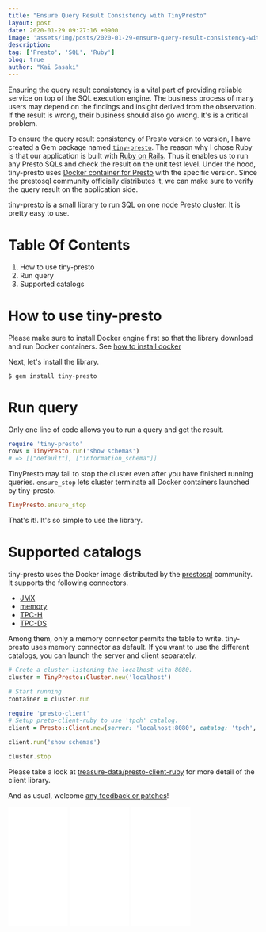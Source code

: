 ```yaml
---
title: "Ensure Query Result Consistency with TinyPresto"
layout: post
date: 2020-01-29 09:27:16 +0900
image: 'assets/img/posts/2020-01-29-ensure-query-result-consistency-with-tinypresto/catch.png'
description:
tag: ['Presto', 'SQL', 'Ruby']
blog: true
author: "Kai Sasaki"
---
```


Ensuring the query result consistency is a vital part of providing reliable service on top of the SQL execution engine. The business process of many users may depend on the findings and insight derived from the observation. If the result is wrong, their business should also go wrong. It's is a critical problem.

To ensure the query result consistency of Presto version to version, I have created a Gem package named [`tiny-presto`](https://rubygems.org/gems/tiny-presto). The reason why I chose Ruby is that our application is built with [Ruby on Rails](https://rubyonrails.org/). Thus it enables us to run any Presto SQLs and check the result on the unit test level. Under the hood, tiny-presto uses [Docker container for Presto](https://hub.docker.com/r/prestosql/presto) with the specific version. Since the prestosql community officially distributes it, we can make sure to verify the query result on the application side.

tiny-presto is a small library to run SQL on one node Presto cluster. It is pretty easy to use.

# Table Of Contents
1. How to use tiny-presto
2. Run query
3. Supported catalogs

# How to use tiny-presto

Please make sure to install Docker engine first so that the library download and run Docker containers.
See [how to install docker](https://docs.docker.com/install/)

Next, let's install the library.

```
$ gem install tiny-presto
```

# Run query

Only one line of code allows you to run a query and get the result.

```ruby
require 'tiny-presto'
rows = TinyPresto.run('show schemas')
# => [["default"], ["information_schema"]]
```

TinyPresto may fail to stop the cluster even after you have finished running queries. `ensure_stop` lets cluster terminate all Docker containers launched by tiny-presto.

```ruby
TinyPresto.ensure_stop
```

That's it!. It's so simple to use the library.

# Supported catalogs

tiny-presto uses the Docker image distributed by the [prestosql](https://prestosql.io/) community. It supports the following connectors.

- [JMX](https://prestosql.io/docs/current/connector/jmx.html)
- [memory](https://prestosql.io/docs/current/connector/memory.html)
- [TPC-H](https://prestosql.io/docs/current/connector/tpch.html)
- [TPC-DS](https://prestosql.io/docs/current/connector/tpcds.html)

Among them, only a memory connector permits the table to write. tiny-presto uses memory connector as default. If you want to use the different catalogs, you can launch the server and client separately.

```ruby
# Crete a cluster listening the localhost with 8080.
cluster = TinyPresto::Cluster.new('localhost')

# Start running
container = cluster.run

require 'presto-client'
# Setup preto-client-ruby to use 'tpch' catalog.
client = Presto::Client.new(server: 'localhost:8080', catalog: 'tpch', user: 'tiny-user')

client.run('show schemas')

cluster.stop
```

Please take a look at [treasure-data/presto-client-ruby](https://github.com/treasure-data/presto-client-ruby) for more detail of the client library.

And as usual, welcome [any feedback or patches](https://github.com/Lewuathe/tiny-presto)!

<iframe style="width:120px;height:240px;" marginwidth="0" marginheight="0" scrolling="no" frameborder="0" src="//ws-na.amazon-adsystem.com/widgets/q?ServiceVersion=20070822&OneJS=1&Operation=GetAdHtml&MarketPlace=US&source=ac&ref=qf_sp_asin_til&ad_type=product_link&tracking_id=lewuathe-20&marketplace=amazon&region=US&placement=0596009763&asins=0596009763&linkId=0d6fc9570c399b3b10d97d8f4e716fa0&show_border=false&link_opens_in_new_window=true&price_color=333333&title_color=0066c0&bg_color=fafafa">
 </iframe>
<iframe style="width:120px;height:240px;" marginwidth="0" marginheight="0" scrolling="no" frameborder="0" src="//ws-na.amazon-adsystem.com/widgets/q?ServiceVersion=20070822&OneJS=1&Operation=GetAdHtml&MarketPlace=US&source=ac&ref=qf_sp_asin_til&ad_type=product_link&tracking_id=lewuathe-20&marketplace=amazon&region=US&placement=0134598628&asins=0134598628&linkId=128b8e10bf4f393ee87bbecd1e283db3&show_border=false&link_opens_in_new_window=true&price_color=333333&title_color=0066c0&bg_color=fafafa">
 </iframe>
<iframe style="width:120px;height:240px;" marginwidth="0" marginheight="0" scrolling="no" frameborder="0" src="//ws-na.amazon-adsystem.com/widgets/q?ServiceVersion=20070822&OneJS=1&Operation=GetAdHtml&MarketPlace=US&source=ac&ref=qf_sp_asin_til&ad_type=product_link&tracking_id=lewuathe-20&marketplace=amazon&region=US&placement=1492036730&asins=1492036730&linkId=85f5cecde3246c44f6b91b7a401c251d&show_border=false&link_opens_in_new_window=true&price_color=333333&title_color=0066c0&bg_color=fafafa">
 </iframe>